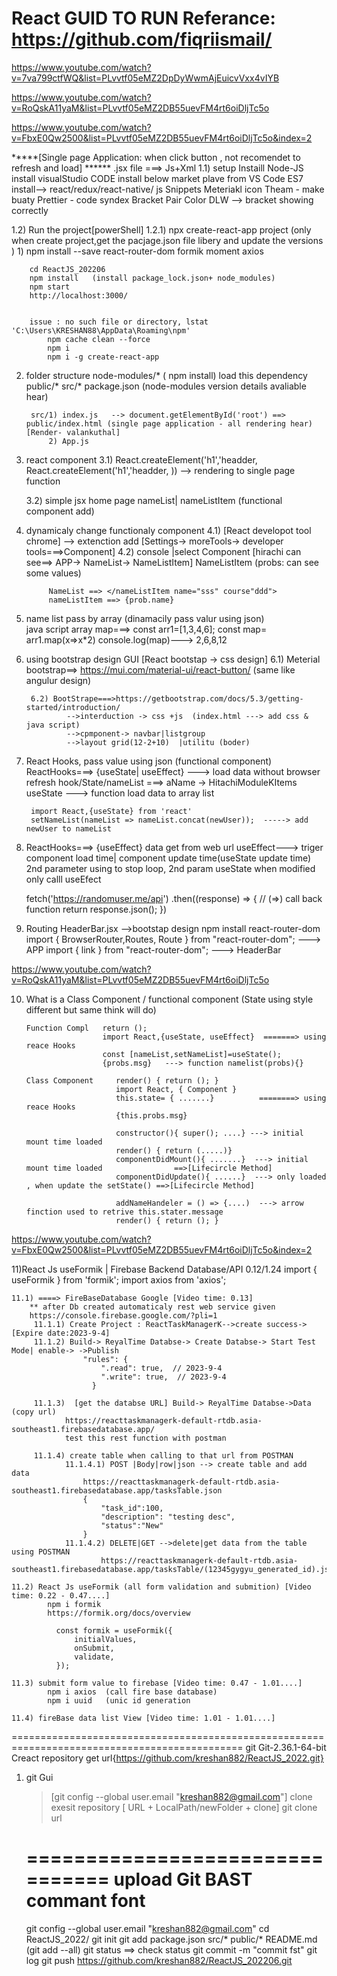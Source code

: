 React GUID TO RUN
Referance: https://github.com/fiqriismail/
=========================================================================================	
https://www.youtube.com/watch?v=7va799ctfWQ&list=PLvvtf05eMZ2DpDyWwmAjEuicvVxx4vIYB

https://www.youtube.com/watch?v=RoQskA11yaM&list=PLvvtf05eMZ2DB55uevFM4rt6oiDljTc5o

https://www.youtube.com/watch?v=FbxE0Qw2500&list=PLvvtf05eMZ2DB55uevFM4rt6oiDljTc5o&index=2

*****[Single page Application: when click button , not recomendet to refresh and load]  ******
.jsx file ===> Js+Xml
1.1) setup
		Instaill Node-JS 
		install visualStudio CODE
			install below market plave from VS Code
				ES7 install--> react/redux/react-native/ js Snippets
				Meteriakl icon Theam - make buaty
				Prettier - code syndex
				Bracket Pair Color DLW --> bracket showing correctly
				
1.2) Run the project[powerShell]
		1.2.1) npx create-react-app project  (only when create project,get the pacjage.json file libery and update the versions )
				1) npm install --save react-router-dom formik moment axios
				
		cd ReactJS_202206
		npm install   (install package_lock.json+ node_modules)
		npm start
		http://localhost:3000/  


		issue : no such file or directory, lstat 'C:\Users\KRESHAN88\AppData\Roaming\npm'
			npm cache clean --force 
			npm i 
			npm i -g create-react-app 
			
			
2) folder structure
		node-modules/*   ( npm install) load this dependency
		public/*
		src/*
		package.json     (node-modules version details avaliable hear)
		
		src/1) index.js   --> document.getElementById('root') ==> public/index.html (single page application - all rendering hear) [Render- valankuthal]
			2) App.js
				
3) react component
	 3.1) React.createElement('h1','headder, React.createElement('h1','headder, ))  --> rendering to single page function
	 
	 3.2) simple jsx home page 
		 nameList|  nameListItem (functional component add)
	 
4) dynamicaly change functionaly component
		4.1) [React developot tool chrome]  --> extenction add [Settings-> moreTools-> developer tools===>Component]
		4.2) console |select Component
			[hirachi can see==> APP-> NameList-> NameListItem]
			NameListItem (probs: can see some values)
			
			NameList ==> </nameListItem name="sss" course"ddd">
			nameListItem ==> {prob.name} 

		
5) name list pass by array (dinamacily pass valur using json)  
		java script array map===>
			const arr1=[1,3,4,6];
			const map= arr1.map(x=>x*2)
			console.log(map)---> 2,6,8,12
		
6) using bootstrap design GUI [React bootstap -> css design]
		6.1) Meterial bootstrap==> https://mui.com/material-ui/react-button/   (same like angulur design)
		
		6.2) BootStrape===>https://getbootstrap.com/docs/5.3/getting-started/introduction/     
				-->interduction -> css +js  (index.html	---> add css & java script)
				-->cpmponent-> navbar|listgroup
				-->layout grid(12-2+10)  |utilitu (boder)
		
7) React Hooks, pass value using json (functional component) ReactHooks===>  {useState| useEffect}
		---> load data without browser refresh
			 hook/State/nameList ===> aName -> HitachiModuleKItems
			 useState ---> function load data to array list
			 
		import React,{useState} from 'react' 
		setNameList(nameList => nameList.concat(newUser));  -----> add newUser to nameList
		
8) ReactHooks===>  {useEffect}
    data get from web url 
	useEffect---> triger component load time| component update time(useState update time)
	              2nd parameter using to stop loop, 2nd param useState when modified only calll useEfect
	
	fetch('https://randomuser.me/api')
	.then((response) => {   //   (=>) call back function
        return response.json();
    })
		
9) Routing 
	HeaderBar.jsx -->bootstap design
	npm install react-router-dom
	import { BrowserRouter,Routes, Route } from "react-router-dom";   ---> APP
	import { link } from "react-router-dom";                          ---> HeaderBar


https://www.youtube.com/watch?v=RoQskA11yaM&list=PLvvtf05eMZ2DB55uevFM4rt6oiDljTc5o

10) What is a Class Component / functional component  (State using style different but same think will do) 
									
		Function Compl   return ();   		
						 import React,{useState, useEffect}  =======> using reace Hooks
						 const [nameList,setNameList]=useState();
						 {probs.msg}   ---> function namelist(probs){}
						 
		Class Component     render() { return (); }
						    import React, { Component } 
						    this.state= { .......}          ========> using reace Hooks
							{this.probs.msg}
							
							constructor(){ super(); ....} ---> initial mount time loaded
							render() { return (.....)}
							componentDidMount(){ .......}  ---> initial mount time loaded                ==>[Lifecircle Method]
							componentDidUpdate(){ ......}  ---> only loaded , when update the setState() ==>[Lifecircle Method]
							
							addNameHandeler = () => {....)  ---> arrow finction used to retrive this.stater.message
							render() { return (); }


https://www.youtube.com/watch?v=FbxE0Qw2500&list=PLvvtf05eMZ2DB55uevFM4rt6oiDljTc5o&index=2

11)React Js useFormik | Firebase Backend Database/API    0.12/1.24
	import { useFormik } from 'formik';
	import axios from 'axios';
		
	11.1) ====> FireBaseDatabase Google [Video time: 0.13] 
		** after Db created automaticaly rest web service given
		https://console.firebase.google.com/?pli=1
		 11.1.1) Create Project : ReactTaskManagerK-->create success-> [Expire date:2023-9-4]
		 11.1.2) Build-> ReyalTime Databse-> Create Databse-> Start Test Mode| enable-> ->Publish
					"rules": {
						".read": true,  // 2023-9-4
						".write": true,  // 2023-9-4
					  }
		
		 11.1.3)  [get the databse URL] Build-> ReyalTime Databse->Data (copy url) 
				https://reacttaskmanagerk-default-rtdb.asia-southeast1.firebasedatabase.app/
				test this rest function with postman	
				
		 11.1.4) create table when calling to that url from POSTMAN
				11.1.4.1) POST |Body|row|json --> create table and add data
					https://reacttaskmanagerk-default-rtdb.asia-southeast1.firebasedatabase.app/tasksTable.json
					{
						"task_id":100,
						"description": "testing desc",
						"status":"New"
					}
				11.1.4.2) DELETE|GET -->delete|get data from the table using POSTMAN
						https://reacttaskmanagerk-default-rtdb.asia-southeast1.firebasedatabase.app/tasksTable/(12345gygyu_generated_id).json
						
	11.2) React Js useFormik (all form validation and submition) [Video time: 0.22 - 0.47....] 
			npm i formik
			https://formik.org/docs/overview
			
			  const formik = useFormik({
				  initialValues,
				  onSubmit,
				  validate,
			  });
			  
	11.3) submit form value to firebase [Video time: 0.47 - 1.01....] 
			npm i axios  (call fire base database)
			npm i uuid   (unic id generation
			
	11.4) fireBase data list View [Video time: 1.01 - 1.01....] 
			
			
			
 
==============================================================================================
git 
Git-2.36.1-64-bit
Creact repository get url{https://github.com/kreshan882/ReactJS_2022.git}
1) git Gui
	>[git config --global user.email "kreshan882@gmail.com"]
	clone exesit repository [ URL  +  LocalPath/newFolder + clone]
	git clone url
	
	================================
	upload Git BAST commant font
	================================
	git config --global user.email "kreshan882@gmail.com"
	cd ReactJS_2022/
	git init
	git add package.json src/* public/* README.md     (git add --all)
	git status  ==> check status 
	git commit -m "commit fst"
	git log
	git push https://github.com/kreshan882/ReactJS_202206.git


